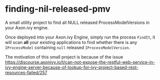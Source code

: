 # finding-nil-released-pmv

A small utility project to find all NULL released ProcessModelVersions in your Axon.ivy engine.

Once deployed into your Axon.ivy Engine, simply run the process `FindIt`, it will scan **all** your existing applications to find whether there is any `IProcessModel` containing `null` released `IProcessModelVersion`.

The motivation of this small project is because of the issue https://discourse.axonivy.io/t/can-not-expose-the-restful-web-service-in-ivy-engine-server-because-of-lookup-for-ivy-project-based-rest-resources-failed/257
